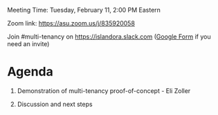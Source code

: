 Meeting Time: Tuesday, February 11, 2:00 PM Eastern

Zoom link: https://asu.zoom.us/j/835920058

Join #multi-tenancy on https://islandora.slack.com ([Google Form](https://docs.google.com/forms/d/e/1FAIpQLSewDLgTqnOpvMAj-dcZOKh0lNTgoogcaDaAyxYevanM1Yt9fA/viewform) if you need an invite)

# Agenda

1. Demonstration of multi-tenancy proof-of-concept - Eli Zoller

2. Discussion and next steps
